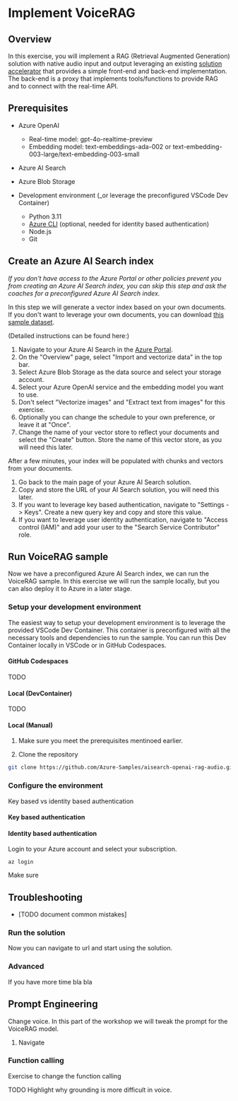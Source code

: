 # Implement VoiceRAG

## Overview

In this exercise, you will implement a RAG (Retrieval Augmented Generation) solution with native audio input and output leveraging an existing [solution accelerator](https://github.com/Azure-Samples/aisearch-openai-rag-audio) that provides a simple front-end and back-end implementation. The back-end is a proxy that implements tools/functions to provide RAG and to connect with the real-time API.

## Prerequisites

- Azure OpenAI
    - Real-time model: gpt-4o-realtime-preview
    - Embedding model: text-embeddings-ada-002 or text-embedding-003-large/text-embedding-003-small
- Azure AI Search
- Azure Blob Storage

- Development environment (_or leverage the preconfigured VSCode Dev Container)
    - Python 3.11
    - [Azure CLI](https://learn.microsoft.com/en-us/cli/azure/install-azure-cli) (optional, needed for identity based authentication)
    - Node.js
    - Git

## Create an Azure AI Search index 

_If you don't have access to the Azure Portal or other policies prevent you from creating an Azure AI Search index, you can skip this step and ask the coaches for a preconfigured Azure AI Search index._

In this step we will generate a vector index based on your own documents. If you don't want to leverage your own documents, you can download [this sample dataset](https://github.com/Azure-Samples/aisearch-openai-rag-audio/tree/main/data).

(Detailed instructions can be found here:)
1. Navigate to your Azure AI Search in the [Azure Portal](https://portal.azure.com).
1. On the "Overview" page, select "Import and vectorize data" in the top bar.
1. Select Azure Blob Storage as the data source and select your storage account.
1. Select your Azure OpenAI service and the embedding model you want to use.
1. Don't select "Vectorize images" and "Extract text from images" for this exercise.
1. Optionally you can change the schedule to your own preference, or leave it at "Once".
1. Change the name of your vector store to reflect your documents and select the "Create" button. Store the name of this vector store, as you will need this later.

After a few minutes, your index will be populated with chunks and vectors from your documents. 

1. Go back to the main page of your Azure AI Search solution.
1. Copy and store the URL of your AI Search solution, you will need this later.
1. If you want to leverage key based authentication, navigate to "Settings -> Keys". Create a new query key and copy and store this value.
1. If you want to leverage user identity authentication, navigate to "Access control (IAM)" and add your user to the "Search Service Contributor" role.

## Run VoiceRAG sample

Now we have a preconfigured Azure AI Search index, we can run the VoiceRAG sample. In this exercise we will run the sample locally, but you can also deploy it to Azure in a later stage.

### Setup your development environment

The easiest way to setup your development environment is to leverage the provided VSCode Dev Container. This container is preconfigured with all the necessary tools and dependencies to run the sample. You can run this Dev Container locally in VSCode or in GitHub Codespaces.

#### GitHub Codespaces

TODO

#### Local (DevContainer)

TODO


#### Local (Manual)

1. Make sure you meet the prerequisites mentinoed earlier.

1. Clone the repository

```bash
git clone https://github.com/Azure-Samples/aisearch-openai-rag-audio.git
```

### Configure the environment

Key based vs identity based authentication

#### Key based authentication

#### Identity based authentication

Login to your Azure account and select your subscription.

```az login```

Make sure 


## Troubleshooting
- [TODO document common mistakes]


### Run the solution

Now you can navigate to url and start using the solution.

### Advanced

If you have more time bla bla

## Prompt Engineering

Change voice.
In this part of the workshop we will tweak the prompt for the VoiceRAG model.

1. Navigate

### Function calling

Exercise to change the function calling

TODO Highlight why grounding is more difficult in voice.



